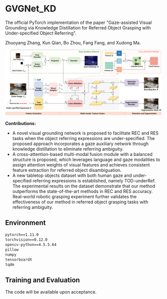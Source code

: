 # GVGNet_KD
The official PyTorch implementation of the paper "Gaze-assisted Visual Grounding via Knowledge Distillation for Referred Object Grasping with Under-specified Object Referring".

Zhuoyang Zhang, Kun Qian, Bo Zhou, Fang Fang, and Xudong Ma.

<p align="center">
  <img src="framework.png" width="1000">
</p>

**Contributions:**
* A novel visual grounding network is proposed to facilitate REC and RES tasks when the object referring expressions are under-specified. The proposed approach incorporates a gaze auxiliary network through knowledge distillation to eliminate referring ambiguity.
* A cross-attention-based multi-modal fusion module with a balanced structure is proposed, which leverages language and gaze modalities to assign attention weights of visual features and achieves consistent feature extraction for referred object disambiguation.
* A new tabletop objects dataset with both human gaze and under-specified referring expressions is established, namely TOD-underRef. The experimental results on the dataset demonstrate that our method outperforms the state-of-the-art methods in REC and RES accuracy. Real-world robotic grasping experiment further validates the effectiveness of our method in referred object grasping tasks with referring ambiguity.

## Environment
```
pytorch==1.11.0
torchvision==0.12.0
opencv-python==4.5.5.64
pillow
numpy
tensorboardX
tqdm
```

## Training and Evaluation
The code will be available upon acceptance.
